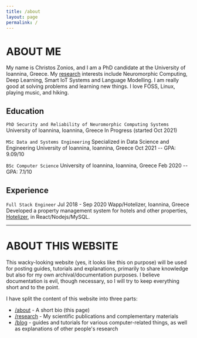 ```yaml
---
title: /about
layout: page
permalink: /
---
```


# ABOUT ME

My name is Christos Zonios, and I am a PhD candidate at the University of Ioannina, Greece. 
My [research](/research) interests include Neuromorphic Computing, Deep Learning, Smart IoT Systems and Language Modelling.
I am really good at solving problems and learning new things. I love FOSS, Linux, playing music, and hiking.

## Education

`PhD Security and Reliability of Neuromorphic Computing Systems`
University of Ioannina, Ioannina, Greece
In Progress (started Oct 2021)

`MSc Data and Systems Engineering`
Specialized in Data Science and Engineering
University of Ioannina, Ioannina, Greece
Oct 2021 -- GPA: 9.09/10

`BSc Computer Science`
University of Ioannina, Ioannina, Greece
Feb 2020 -- GPA: 7.1/10

## Experience

`Full Stack Engineer`
Jul 2018 - Sep 2020
Wapp/Hotelizer, Ioannina, Greece
Developed a property management system for hotels and other properties, [Hotelizer](https://hotelizer.net), in React/Nodejs/MySQL.

---

# ABOUT THIS WEBSITE
This wacky-looking website (yes, it looks like this on purpose) will be used for posting guides, tutorials and explanations, primarily to share knowledge but also for my own archival/documentation purposes. 
I believe documentation is evil, though necessary, so I will try to keep everything short and to the point.

I have split the content of this website into three parts:
* [/about](/) - A short bio (this page)
* [/research](/research) - My scientific publications and complementary materials
* [/blog](/blog) - guides and tutorials for various computer-related things, as well as explanations of other people's research

<!--
a given wire happens to be carrying \\(\lvert 0\rangle \\).
By that we mean that it's carrying the linear combination
$$\begin{psmallmatrix} 1 \\ 0 \end{psmallmatrix}$$
-->
